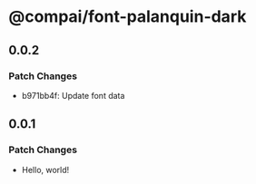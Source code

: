# @compai/font-palanquin-dark

## 0.0.2

### Patch Changes

- b971bb4f: Update font data

## 0.0.1

### Patch Changes

- Hello, world!
